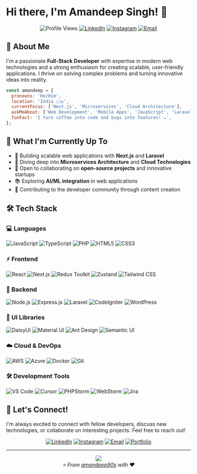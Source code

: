 # Hi there, I'm Amandeep Singh! 👋

<div align="center">
  
![Profile Views](https://komarev.com/ghpvc/?username=amandeep90s&color=blue&style=flat-square)
[![LinkedIn](https://img.shields.io/badge/-LinkedIn-0077B5?style=flat-square&logo=linkedin&logoColor=white)](https://www.linkedin.com/in/amandeep90s/)
[![Instagram](https://img.shields.io/badge/-Instagram-E4405F?style=flat-square&logo=instagram&logoColor=white)](https://instagram.com/amandeep90s)
[![Email](https://img.shields.io/badge/-Email-D14836?style=flat-square&logo=gmail&logoColor=white)](mailto:programmeramandeep@gmail.com)

</div>

## 🚀 About Me

I'm a passionate **Full-Stack Developer** with expertise in modern web technologies and a strong enthusiasm for creating scalable, user-friendly applications. I thrive on solving complex problems and turning innovative ideas into reality.

```javascript
const amandeep = {
  pronouns: 'He/Him',
  location: 'India 🇮🇳',
  currentFocus: ['Next.js', 'Microservices', 'Cloud Architecture'],
  askMeAbout: ['Web Development', 'Mobile Apps', 'JavaScript', 'Laravel', 'System Design'],
  funFact: 'I turn coffee into code and bugs into features! ☕️',
};
```

## 🌱 What I'm Currently Up To

- 🔭 Building scalable web applications with **Next.js** and **Laravel**
- 🌱 Diving deep into **Microservices Architecture** and **Cloud Technologies**
- 👯 Open to collaborating on **open-source projects** and innovative startups
- 📚 Exploring **AI/ML integration** in web applications
- 🎯 Contributing to the developer community through content creation

## 🛠️ Tech Stack

### 💻 Languages

<div align="left">
  <img src="https://img.shields.io/badge/JavaScript-F7DF1E?style=for-the-badge&logo=javascript&logoColor=black" alt="JavaScript"/>
  <img src="https://img.shields.io/badge/TypeScript-3178C6?style=for-the-badge&logo=typescript&logoColor=white" alt="TypeScript"/>
  <img src="https://img.shields.io/badge/PHP-777BB4?style=for-the-badge&logo=php&logoColor=white" alt="PHP"/>
  <img src="https://img.shields.io/badge/HTML5-E34F26?style=for-the-badge&logo=html5&logoColor=white" alt="HTML5"/>
  <img src="https://img.shields.io/badge/CSS3-1572B6?style=for-the-badge&logo=css3&logoColor=white" alt="CSS3"/>
</div>

### ⚡ Frontend

<div align="left">
  <img src="https://img.shields.io/badge/React-61DAFB?style=for-the-badge&logo=react&logoColor=black" alt="React"/>
  <img src="https://img.shields.io/badge/Next.js-000000?style=for-the-badge&logo=nextdotjs&logoColor=white" alt="Next.js"/>
  <img src="https://img.shields.io/badge/Redux_Toolkit-764ABC?style=for-the-badge&logo=redux&logoColor=white" alt="Redux Toolkit"/>
  <img src="https://img.shields.io/badge/Zustand-FF6B6B?style=for-the-badge" alt="Zustand"/>
  <img src="https://img.shields.io/badge/Tailwind_CSS-38B2AC?style=for-the-badge&logo=tailwind-css&logoColor=white" alt="Tailwind CSS"/>
</div>

### 🔧 Backend

<div align="left">
  <img src="https://img.shields.io/badge/Node.js-339933?style=for-the-badge&logo=nodedotjs&logoColor=white" alt="Node.js"/>
  <img src="https://img.shields.io/badge/Express.js-000000?style=for-the-badge&logo=express&logoColor=white" alt="Express.js"/>
  <img src="https://img.shields.io/badge/Laravel-FF2D20?style=for-the-badge&logo=laravel&logoColor=white" alt="Laravel"/>
  <img src="https://img.shields.io/badge/CodeIgniter-EF4223?style=for-the-badge&logo=codeigniter&logoColor=white" alt="CodeIgniter"/>
  <img src="https://img.shields.io/badge/WordPress-21759B?style=for-the-badge&logo=wordpress&logoColor=white" alt="WordPress"/>
</div>

### 🎨 UI Libraries

<div align="left">
  <img src="https://img.shields.io/badge/DaisyUI-5A0EF8?style=for-the-badge&logo=daisyui&logoColor=white" alt="DaisyUI"/>
  <img src="https://img.shields.io/badge/Material_UI-0081CB?style=for-the-badge&logo=material-ui&logoColor=white" alt="Material UI"/>
  <img src="https://img.shields.io/badge/Ant_Design-0170FE?style=for-the-badge&logo=ant-design&logoColor=white" alt="Ant Design"/>
  <img src="https://img.shields.io/badge/Semantic_UI-35BDB2?style=for-the-badge&logo=semantic-ui-react&logoColor=white" alt="Semantic UI"/>
</div>

### ☁️ Cloud & DevOps

<div align="left">
  <img src="https://img.shields.io/badge/AWS-FF9900?style=for-the-badge&logo=amazon-aws&logoColor=white" alt="AWS"/>
  <img src="https://img.shields.io/badge/Azure-0078D4?style=for-the-badge&logo=microsoft-azure&logoColor=white" alt="Azure"/>
  <img src="https://img.shields.io/badge/Docker-2496ED?style=for-the-badge&logo=docker&logoColor=white" alt="Docker"/>
  <img src="https://img.shields.io/badge/Git-F05032?style=for-the-badge&logo=git&logoColor=white" alt="Git"/>
</div>

### 🛠️ Development Tools

<div align="left">
  <img src="https://img.shields.io/badge/VS_Code-007ACC?style=for-the-badge&logo=visual-studio-code&logoColor=white" alt="VS Code"/>
  <img src="https://img.shields.io/badge/Cursor-000000?style=for-the-badge" alt="Cursor"/>
  <img src="https://img.shields.io/badge/PHPStorm-000000?style=for-the-badge&logo=phpstorm&logoColor=white" alt="PHPStorm"/>
  <img src="https://img.shields.io/badge/WebStorm-000000?style=for-the-badge&logo=webstorm&logoColor=white" alt="WebStorm"/>
  <img src="https://img.shields.io/badge/Jira-0052CC?style=for-the-badge&logo=jira&logoColor=white" alt="Jira"/>
</div>

## 🤝 Let's Connect!

I'm always excited to connect with fellow developers, discuss new technologies, or collaborate on interesting projects. Feel free to reach out!

<div align="center">

[![LinkedIn](https://img.shields.io/badge/LinkedIn-0077B5?style=for-the-badge&logo=linkedin&logoColor=white)](https://www.linkedin.com/in/amandeep90s/)
[![Instagram](https://img.shields.io/badge/Instagram-E4405F?style=for-the-badge&logo=instagram&logoColor=white)](https://instagram.com/amandeep90s)
[![Email](https://img.shields.io/badge/Gmail-D14836?style=for-the-badge&logo=gmail&logoColor=white)](mailto:programmeramandeep@gmail.com)
[![Portfolio](https://img.shields.io/badge/Portfolio-000000?style=for-the-badge&logo=About.me&logoColor=white)](#)

</div>

---

<div align="center">
  <img src="https://capsule-render.vercel.app/api?type=waving&color=gradient&height=100&section=footer"/>
</div>

<div align="center">
  <i>⭐️ From <a href="https://github.com/amandeep90s">amandeep90s</a> with ❤️</i>
</div>
